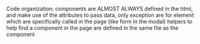 Code organization:
components are ALMOST ALWAYS defined in the html, and make use of the attributes to pass data, only exception are for element which are specifically called in the page (like form in the modal)
helpers to help find a component in the page are defined in the same file as the component